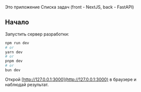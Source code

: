 Это приложение Списка задач (front - NextJS, back - FastAPI)

## Начало

Запустить сервер разработки:

```bash
npm run dev
# or
yarn dev
# or
pnpm dev
# or
bun dev
```

Открой [http://127.0.0.1:3000](http://127.0.0.1:3000) в браузере и наблюдай результат.


